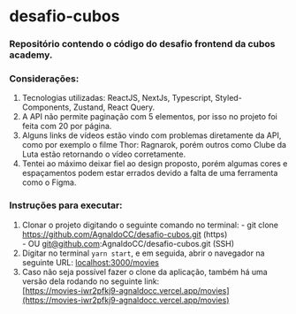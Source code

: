 # desafio-cubos

### Repositório contendo o código do desafio frontend da cubos academy.

### Considerações:
  1. Tecnologias utilizadas: ReactJS, NextJs, Typescript, Styled-Components, Zustand, React Query.
  2. A API não permite paginação com 5 elementos, por isso no projeto foi feita com 20 por página.
  3. Alguns links de vídeos estão vindo com problemas diretamente da API, como por exemplo o filme Thor: Ragnarok, porém outros como Clube da Luta estão retornando o vídeo corretamente. 
  4. Tentei ao máximo deixar fiel ao design proposto, porém algumas cores e espaçamentos podem estar errados devido a falta de uma ferramenta como o Figma. 

### Instruções para executar:  
  1. Clonar o projeto digitando o seguinte comando no terminal:
    - git clone https://github.com/AgnaldoCC/desafio-cubos.git (https) <br>
    - OU git@github.com:AgnaldoCC/desafio-cubos.git (SSH)
  2. Digitar no terminal `yarn start`, e em seguida, abrir o navegador na seguinte URL: [localhost:3000/movies](localhost:3000/movies)
  3. Caso não seja possível fazer o clone da aplicação, também há uma versão dela rodando no seguinte link: <br>[https://movies-iwr2pfkj9-agnaldocc.vercel.app/movies](https://movies-iwr2pfkj9-agnaldocc.vercel.app/movies)
